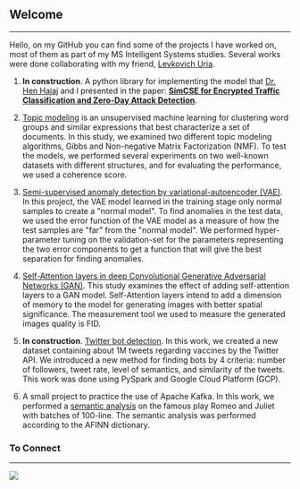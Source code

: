 ## Welcome
---

Hello, on my GitHub you can find some of the projects I have worked on, most of them as part of my MS Intelligent Systems studies. Several works were done collaborating with my friend, [Levkovich Uria](https://github.com/uriaLevko).

1. **In construction**. A python library for implementing the model that [Dr. Hen Hajaj](https://scholar.google.co.il/citations?user=Zy2cIskAAAAJ&hl=en) and I presented in the paper: [**SimCSE for Encrypted Traffic Classification and Zero-Day Attack Detection**](https://github.com/rotembaruch).

2. [Topic modeling](https://github.com/rotembaruch/Gibbs-And-NMF-For-Topic-Modeling) is an unsupervised machine learning for clustering word groups and similar expressions that best characterize a set of documents. In this study, we examined two different topic modeling algorithms, Gibbs and Non-negative Matrix Factorization (NMF). To test the models, we performed several experiments on two well-known datasets with different structures, and for evaluating the performance, we used a coherence score.

3. [Semi-supervised anomaly detection by variational-autoencoder (VAE)](https://github.com/rotembaruch/Semi-Supervised-Anomaly-Detection-by-Variational-Autoencoder-). In this project, the VAE model learned in the training stage only normal samples to create a "normal model". To find anomalies in the test data, we used the error function of the VAE model as a measure of how the test samples are "far" from the "normal model". We performed hyper-parameter tuning on the validation-set for the parameters representing the two error components to get a function that will give the best separation for finding anomalies.

4. [Self-Attention layers in deep Convolutional Generative Adversarial Networks (GAN)](https://github.com/rotembaruch/Self--Attention-Layers-in-Deep-Convolutional-Generative-Adversarial-Networks). This study examines the effect of adding self-attention layers to a GAN model. Self-Attention layers intend to add a dimension of memory to the model for generating images with better spatial significance. The measurement tool we used to measure the generated images quality is FID.

5. **In construction**.  [Twitter bot detection](https://github.com/rotembaruch/twitter-bot-detection). In this work, we created a new dataset containing about 1M tweets regarding vaccines by the Twitter API. We introduced a new method for finding bots by 4 criteria: number of followers, tweet rate, level of semantics, and similarity of the tweets. This work was done using PySpark and Google Cloud Platform (GCP).

6. A small project to practice the use of Apache Kafka. In this work, we performed a [semantic analysis](https://github.com/rotembaruch/Semantic-analysis-with-Apache-Kafka) on the famous play Romeo and Juliet with batches of 100-line. The semantic analysis was performed according to the AFINN dictionary.

### To Connect
---

 [<img src="https://img.shields.io/badge/linkedin-%230077B5.svg?&style=for-the-badge&logo=linkedin&logoColor=white" />](https://www.linkedin.com/in/rotem-bar-6b1a5866/)

